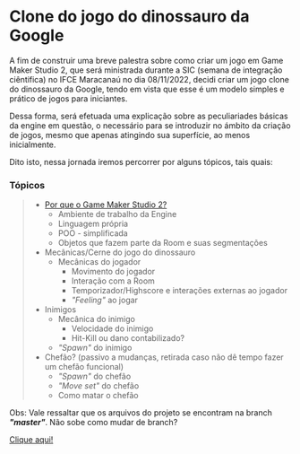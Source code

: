 # **Clone do jogo do dinossauro da Google**

A fim de construir uma breve palestra sobre como criar um jogo em Game Maker Studio 2, que será ministrada durante a SIC (semana de integração ciêntifica) no IFCE Maracanaú no dia 08/11/2022, decidi criar um jogo clone do dinossauro da Google, tendo em vista que esse é um modelo simples e prático de jogos para iniciantes. 

Dessa forma, será efetuada uma explicação sobre as peculiariades básicas da engine em questão, o necessário para se introduzir no ámbito da criação de jogos, mesmo que apenas atingindo sua superfície, ao menos inicialmente.

Dito isto, nessa jornada iremos percorrer por alguns tópicos, tais quais:

### Tópicos

>- [Por que o Game Maker Studio 2?](PorqueGMS2.md)
>   - Ambiente de trabalho da Engine
>   - Linguagem própria
>   - POO - simplificada
>   - Objetos que fazem parte da Room e suas segmentações
>- Mecânicas/Cerne do jogo do dinossauro
>   - Mecânicas do jogador
>     - Movimento do jogador
>     - Interação com a Room
>     - Temporizador/Highscore e interações externas ao jogador
>     - *"Feeling"* ao jogar
>- Inimigos
>   - Mecânica do inimigo
>     - Velocidade do inimigo
>     - Hit-Kill ou dano contabilizado?
>   - *"Spawn"* do inimigo
> - Chefão? (passivo a mudanças, retirada caso não dê tempo fazer um chefão funcional)
>     - *"Spawn"* do chefão
>     - *"Move set"* do chefão
>     - Como matar o chefão

Obs: Vale ressaltar que os arquivos do projeto se encontram na branch ***"master"***. Não sobe como mudar de branch? 

[Clique aqui!](TrocadeBranch.md)
